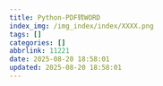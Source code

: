 ```yaml
---
title: Python-PDF转WORD
index_img: /img_index/index/XXXX.png
tags: []
categories: []
abbrlink: 11221
date: 2025-08-20 18:58:01
updated: 2025-08-20 18:58:01
---
```

